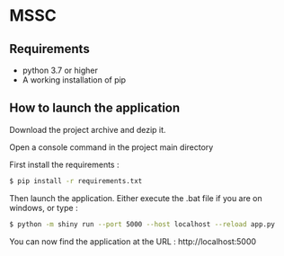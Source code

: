 # MSSC

## Requirements

- python 3.7 or higher
- A working installation of pip

## How to launch the application

Download the project archive and dezip it.

Open a console command in the project main directory

First install the requirements :

```bash
$ pip install -r requirements.txt
```

Then launch the application. Either execute the .bat file if you are on windows, or type :
```bash
$ python -m shiny run --port 5000 --host localhost --reload app.py
```

You can now find the application at the URL : http://localhost:5000